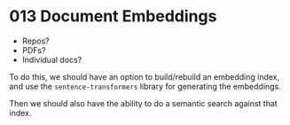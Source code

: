 # 013 Document Embeddings

- Repos?
- PDFs?
- Individual docs?

To do this, we should have an option to build/rebuild an embedding index, and use the `sentence-transformers` library for generating the embeddings.

Then we should also have the ability to do a semantic search against that index.

